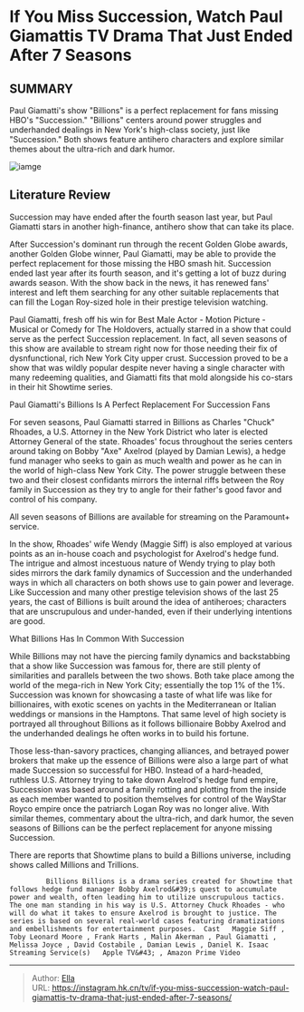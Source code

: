 # If You Miss Succession, Watch Paul Giamattis TV Drama That Just Ended After 7 Seasons


## SUMMARY 



  Paul Giamatti&#39;s show &#34;Billions&#34; is a perfect replacement for fans missing HBO&#39;s &#34;Succession.&#34;   &#34;Billions&#34; centers around power struggles and underhanded dealings in New York&#39;s high-class society, just like &#34;Succession.&#34;   Both shows feature antihero characters and explore similar themes about the ultra-rich and dark humor.  

![iamge](https://static1.srcdn.com/wordpress/wp-content/uploads/2024/01/paul-giamatti-billions-succession-cast.jpg)

## Literature Review
Succession may have ended after the fourth season last year, but Paul Giamatti stars in another high-finance, antihero show that can take its place.




After Succession&#39;s dominant run through the recent Golden Globe awards, another Golden Globe winner, Paul Giamatti, may be able to provide the perfect replacement for those missing the HBO smash hit. Succession ended last year after its fourth season, and it&#39;s getting a lot of buzz during awards season. With the show back in the news, it has renewed fans&#39; interest and left them searching for any other suitable replacements that can fill the Logan Roy-sized hole in their prestige television watching.




Paul Giamatti, fresh off his win for Best Male Actor - Motion Picture - Musical or Comedy for The Holdovers, actually starred in a show that could serve as the perfect Succession replacement. In fact, all seven seasons of this show are available to stream right now for those needing their fix of dysnfunctional, rich New York City upper crust. Succession proved to be a show that was wildly popular despite never having a single character with many redeeming qualities, and Giamatti fits that mold alongside his co-stars in their hit Showtime series.


 Paul Giamatti&#39;s Billions Is A Perfect Replacement For Succession Fans 
          

For seven seasons, Paul Giamatti starred in Billions as Charles &#34;Chuck&#34; Rhoades, a U.S. Attorney in the New York District who later is elected Attorney General of the state. Rhoades&#39; focus throughout the series centers around taking on Bobby &#34;Axe&#34; Axelrod (played by Damian Lewis), a hedge fund manager who seeks to gain as much wealth and power as he can in the world of high-class New York City. The power struggle between these two and their closest confidants mirrors the internal riffs between the Roy family in Succession as they try to angle for their father&#39;s good favor and control of his company.






All seven seasons of Billions are available for streaming on the Paramount&#43; service.




In the show, Rhoades&#39; wife Wendy (Maggie Siff) is also employed at various points as an in-house coach and psychologist for Axelrod&#39;s hedge fund. The intrigue and almost incestuous nature of Wendy trying to play both sides mirrors the dark family dynamics of Succession and the underhanded ways in which all characters on both shows use to gain power and leverage. Like Succession and many other prestige television shows of the last 25 years, the cast of Billions is built around the idea of antiheroes; characters that are unscrupulous and under-handed, even if their underlying intentions are good.



 What Billions Has In Common With Succession 
          




While Billions may not have the piercing family dynamics and backstabbing that a show like Succession was famous for, there are still plenty of similarities and parallels between the two shows. Both take place among the world of the mega-rich in New York City; essentially the top 1% of the 1%. Succession was known for showcasing a taste of what life was like for billionaires, with exotic scenes on yachts in the Mediterranean or Italian weddings or mansions in the Hamptons. That same level of high society is portrayed all throughout Billions as it follows billionaire Bobby Axelrod and the underhanded dealings he often works in to build his fortune.

Those less-than-savory practices, changing alliances, and betrayed power brokers that make up the essence of Billions were also a large part of what made Succession so successful for HBO. Instead of a hard-headed, ruthless U.S. Attorney trying to take down Axelrod&#39;s hedge fund empire, Succession was based around a family rotting and plotting from the inside as each member wanted to position themselves for control of the WayStar Royco empire once the patriarch Logan Roy was no longer alive. With similar themes, commentary about the ultra-rich, and dark humor, the seven seasons of Billions can be the perfect replacement for anyone missing Succession.






There are reports that Showtime plans to build a Billions universe, including shows called Millions and Trillions.




             Billions Billions is a drama series created for Showtime that follows hedge fund manager Bobby Axelrod&#39;s quest to accumulate power and wealth, often leading him to utilize unscrupulous tactics. The one man standing in his way is U.S. Attorney Chuck Rhoades - who will do what it takes to ensure Axelrod is brought to justice. The series is based on several real-world cases featuring dramatizations and embellishments for entertainment purposes.  Cast   Maggie Siff , Toby Leonard Moore , Frank Harts , Malin Akerman , Paul Giamatti , Melissa Joyce , David Costabile , Damian Lewis , Daniel K. Isaac    Streaming Service(s)   Apple TV&#43; , Amazon Prime Video       


---

> Author: [Ella](https://instagram.hk.cn/)  
> URL: https://instagram.hk.cn/tv/if-you-miss-succession-watch-paul-giamattis-tv-drama-that-just-ended-after-7-seasons/  

